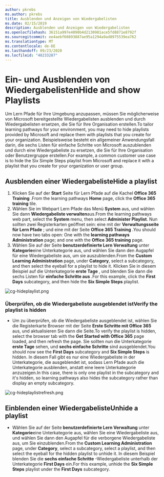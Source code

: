 ```yaml
---
author: pkrebs
ms.author: pkrebs
title: Ausblenden und Anzeigen von Wiedergabelisten
ms.date: 02/15/2019
description: Ausblenden und Anzeigen von Wiedergabelisten
ms.openlocfilehash: 36151a997e4090b4d2130981ace5fd8871e8792f
ms.sourcegitcommit: ee4aebf60893887ae95a1294a9ad8975539ea762
ms.translationtype: MT
ms.contentlocale: de-DE
ms.lasthandoff: 09/23/2020
ms.locfileid: "48233287"
---
```

# <a name="hide-and-show-playlists"></a><span data-ttu-id="15a35-103">Ein- und Ausblenden von Wiedergabelisten</span><span class="sxs-lookup"><span data-stu-id="15a35-103">Hide and show Playlists</span></span>

<span data-ttu-id="15a35-104">Um Lern Pfade für Ihre Umgebung anzupassen, müssen Sie möglicherweise von Microsoft bereitgestellte Wiedergabelisten ausblenden und durch Wiedergabelisten ersetzen, die Sie für Ihre Organisation erstellen.</span><span class="sxs-lookup"><span data-stu-id="15a35-104">To tailor learning pathways for your environment, you may need to hide playlists provided by Microsoft and replace them with playlists that you create for your organization.</span></span> <span data-ttu-id="15a35-105">Beispielsweise besteht ein allgemeiner Anwendungsfall darin, die sechs Listen für einfache Schritte von Microsoft auszublenden und durch eine Wiedergabeliste zu ersetzen, die Sie für Ihre Organisation oder Benutzergruppe erstellen.</span><span class="sxs-lookup"><span data-stu-id="15a35-105">For example, a common customer use case is to hide the Six Simple Steps playlist from Microsoft and replace it with a playlist that you create for your organization or user group.</span></span> 

## <a name="hide-a-playlist"></a><span data-ttu-id="15a35-106">Ausblenden einer Wiedergabeliste</span><span class="sxs-lookup"><span data-stu-id="15a35-106">Hide a playlist</span></span>

1. <span data-ttu-id="15a35-107">Klicken Sie auf der **Start** Seite für Lern Pfade auf die Kachel **Office 365 Training** .</span><span class="sxs-lookup"><span data-stu-id="15a35-107">From the learning pathways **Home** page, click the **Office 365 training** tile.</span></span>
2. <span data-ttu-id="15a35-108">Wählen Sie im Webpart Lern Pfade das Menü **System** aus, und wählen Sie dann **Wiedergabeliste verwalten**aus.</span><span class="sxs-lookup"><span data-stu-id="15a35-108">From the learning pathways web part, select the **System** menu, then select **Administer Playlist**.</span></span> <span data-ttu-id="15a35-109">Nun sollten zwei Registerkarten geöffnet sein: eine mit der **Verwaltungsseite für Lern Pfade** ; und eine mit der Seite **Office 365 Training** .</span><span class="sxs-lookup"><span data-stu-id="15a35-109">You should now have two tabs open: One with the **learning pathways Administration** page; and one with the **Office 365 training** page.</span></span> 
3. <span data-ttu-id="15a35-110">Wählen Sie auf der Seite **benutzerdefinierte Lern Verwaltung** unter **Kategorie**eine Unterkategorie aus, und wählen Sie dann den Augapfel für eine Wiedergabeliste aus, um sie auszublenden.</span><span class="sxs-lookup"><span data-stu-id="15a35-110">From the **Custom Learning Administration** page, under **Category**, select a subcategory, and then select the eyeball for a playlist to hide it.</span></span> <span data-ttu-id="15a35-111">Klicken Sie in diesem Beispiel auf die Unterkategorie **erste Tage** , und blenden Sie dann die sechs Listen für **einfache Schritte aus** .</span><span class="sxs-lookup"><span data-stu-id="15a35-111">For this example, click the **First Days** subcategory, and then hide the **Six Simple Steps** playlist.</span></span>  

![cg-hideplaylist.png](media/cg-hideplaylist.png)

### <a name="verify-the-playlist-is-hidden"></a><span data-ttu-id="15a35-113">Überprüfen, ob die Wiedergabeliste ausgeblendet ist</span><span class="sxs-lookup"><span data-stu-id="15a35-113">Verify the playlist is hidden</span></span>
- <span data-ttu-id="15a35-114">Um zu überprüfen, ob die Wiedergabeliste ausgeblendet ist, wählen Sie die Registerkarte Browser mit der Seite **Erste Schritte mit Office 365** aus, und aktualisieren Sie dann die Seite.</span><span class="sxs-lookup"><span data-stu-id="15a35-114">To verify the playlist is hidden, select the browser tab with the **Get Started with Office 365** page loaded, and then refresh the page.</span></span> <span data-ttu-id="15a35-115">Sie sollten nun die Unterkategorie **erste Tage** sehen, und **sechs einfache Schritte** sind ausgeblendet.</span><span class="sxs-lookup"><span data-stu-id="15a35-115">You should now see the **First Days** subcategory and **Six Simple Steps** is hidden.</span></span> <span data-ttu-id="15a35-116">In diesem Fall gibt es nur eine Wiedergabeliste in der Unterkategorie, die ausgeblendet ist, sodass Lern Pfade auch die Unterkategorie ausblenden, anstatt eine leere Unterkategorie anzuzeigen.</span><span class="sxs-lookup"><span data-stu-id="15a35-116">In this case, there is only one playlist in the subcategory and it's hidden, so learning pathways also hides the subcategory rather than display an empty subcategory.</span></span> 

![cg-hideplaylistrefresh.png](media/cg-hideplaylistrefresh.png)

## <a name="unhide-a-playlist"></a><span data-ttu-id="15a35-118">Einblenden einer Wiedergabeliste</span><span class="sxs-lookup"><span data-stu-id="15a35-118">Unhide a playlist</span></span>

- <span data-ttu-id="15a35-119">Wählen Sie auf der Seite **benutzerdefinierte Lern Verwaltung** unter **Kategorie**eine Unterkategorie aus, wählen Sie eine Wiedergabeliste aus, und wählen Sie dann den Augapfel für die verborgene Wiedergabeliste aus, um Sie einzublenden.</span><span class="sxs-lookup"><span data-stu-id="15a35-119">From the **Custom Learning Administration** page, under **Category**, select a subcategory, select a playlist, and then select the eyeball for the hidden playlist to unhide it.</span></span> <span data-ttu-id="15a35-120">In diesem Beispiel blenden Sie die **sechs einfache Schritte** -Wiedergabeliste unterhalb der Unterkategorie **First Days** ein.</span><span class="sxs-lookup"><span data-stu-id="15a35-120">For this example, unhide the **Six Simple Steps** playlist under the **First Days** subcategory.</span></span>  

